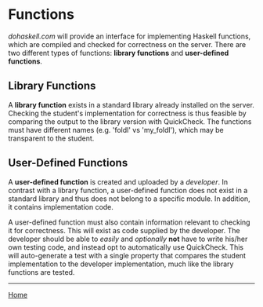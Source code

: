 # Functions

*dohaskell.com* will provide an interface for implementing Haskell functions, which are compiled and checked for
correctness on the server. There are two different types of functions: **library functions** and **user-defined
functions**.

## Library Functions

A **library function** exists in a standard library already installed on the server. Checking the student's implementation
for correctness is thus feasible by comparing the output to the library version with QuickCheck. The functions must have
different names (e.g. 'foldl' vs 'my_foldl'), which may be transparent to the student.

## User-Defined Functions

A **user-defined function** is created and uploaded by a *developer*. In contrast with a library function, a user-defined
function does not exist in a standard library and thus does not belong to a specific module. In addition, it contains
implementation code.

A user-defined function must also contain information relevant to checking it for correctness. This will exist as
code supplied by the developer. The developer should be able to *easily* and *optionally* **not** have to write his/her
own testing code, and instead opt to automatically use QuickCheck. This will auto-generate a test with a single property that
compares the student implementation to the developer implementation, much like the library functions are tested.

---

[Home](home.html)
